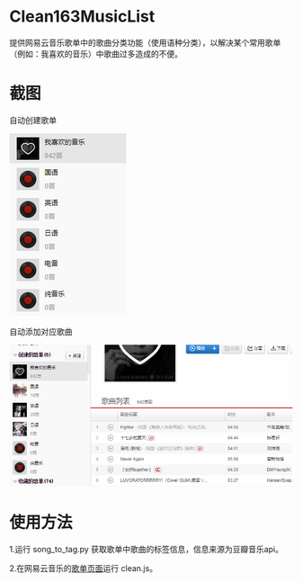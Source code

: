# Clean163MusicList

提供网易云音乐歌单中的歌曲分类功能（使用语种分类），以解决某个常用歌单（例如：我喜欢的音乐）中歌曲过多造成的不便。

# 截图

自动创建歌单

![image](https://github.com/bgmnbear/Clean163MusicList/blob/master/images/test_list.png)

自动添加对应歌曲

![image](https://github.com/bgmnbear/Clean163MusicList/blob/master/images/test_show.gif)

# 使用方法

1.运行 song_to_tag.py 获取歌单中歌曲的标签信息，信息来源为豆瓣音乐api。

2.在网易云音乐的[歌单页面](http://music.163.com/#/my/m/music/playlist?id=)运行 clean.js。
